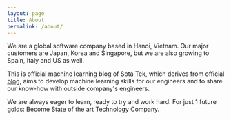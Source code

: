 ```yaml
---
layout: page
title: About
permalink: /about/
---
```


We are a global software company based in Hanoi, Vietnam. Our major customers are Japan, Korea and Singapore, but we are also growing to Spain, Italy and US as well. 

This is official machine learning blog of Sota Tek, which derives from official [blog](http://sotatek.com/blog), aims to develop machine learning skills for our engineers and to share our know-how with outside company's engineers.

We are always eager to learn, ready to try and work hard. For just 1 future golds: Become State of the art Technology Company.
